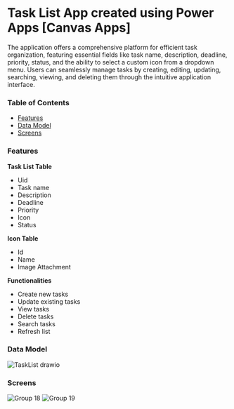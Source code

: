 # Task List App created using Power Apps [Canvas Apps]
The application offers a comprehensive platform for efficient task organization, featuring essential fields like task name, description, deadline, priority, status, and the ability to select a custom icon from a dropdown menu. Users can seamlessly manage tasks by creating, editing, updating, searching, viewing, and deleting them through the intuitive application interface.

### Table of Contents
* [Features](#features)
* [Data Model](#data-model)
* [Screens](#screens)

### Features
**Task List Table**
  - Uid
  - Task name
  - Description
  - Deadline
  - Priority
  - Icon
  - Status
  
**Icon Table**
  - Id
  - Name
  - Image Attachment
  
**Functionalities**
  - Create new tasks
  - Update existing tasks
  - View tasks
  - Delete tasks
  - Search tasks
  - Refresh list

### Data Model
![TaskList drawio](https://github.com/karlyndiary/Task-List-Power-Apps/assets/116041695/8d2d2d06-81e6-4a17-a2fe-39320ec3efcd)

### Screens
![Group 18](https://github.com/karlyndiary/Task-List-Power-Apps/assets/116041695/509afd72-4ea6-4598-a6cc-6f227b242e4b)
![Group 19](https://github.com/karlyndiary/Task-List-Power-Apps/assets/116041695/2be4998d-a5d3-4c88-984b-a40b48ac9d7a)

